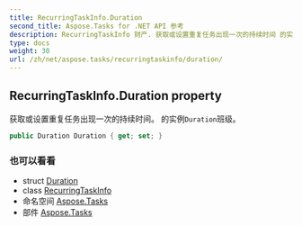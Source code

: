 ```yaml
---
title: RecurringTaskInfo.Duration
second_title: Aspose.Tasks for .NET API 参考
description: RecurringTaskInfo 财产. 获取或设置重复任务出现一次的持续时间 的实例Duration班级
type: docs
weight: 30
url: /zh/net/aspose.tasks/recurringtaskinfo/duration/
---
```

## RecurringTaskInfo.Duration property

获取或设置重复任务出现一次的持续时间。 的实例`Duration`班级。

```csharp
public Duration Duration { get; set; }
```

### 也可以看看

* struct [Duration](../../duration/)
* class [RecurringTaskInfo](../)
* 命名空间 [Aspose.Tasks](../../recurringtaskinfo/)
* 部件 [Aspose.Tasks](../../../)


